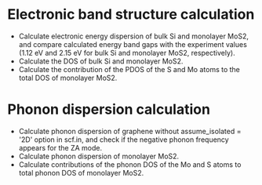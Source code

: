 # Electronic band structure calculation
- Calculate electronic energy dispersion of bulk Si and monolayer MoS2, and compare calculated energy band gaps with the experiment values (1.12 eV and 2.15 eV for bulk Si and monolayer MoS2, respectively).
- Calculate the DOS of bulk Si and monolayer MoS2.
- Calculate the contribution of the PDOS of the S and Mo atoms to the total DOS of monolayer MoS2.

# Phonon dispersion calculation
- Calculate phonon dispersion of graphene without assume_isolated = '2D' option in scf.in, and check if the negative phonon frequency appears for the ZA mode.
- Calculate phonon dispersion of monolayer MoS2.
- Calculate contributions of the phonon DOS of the Mo and S atoms to total phonon DOS of monolayer MoS2.
